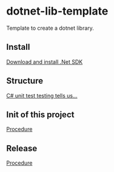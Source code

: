 # dotnet-lib-template

Template to create a dotnet library.

## Install

[Download and install .Net SDK](https://dotnet.microsoft.com/en-us/download/dotnet)

## Structure

[C# unit test testing tells us...](https://learn.microsoft.com/en-us/dotnet/core/testing/unit-testing-csharp-with-xunit)

## Init of this project

[Procedure](./docs/init.md)

## Release

[Procedure](./docs/release.md)

